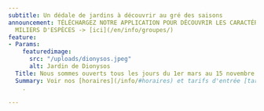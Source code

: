 ```yaml
---
subtitle: Un dédale de jardins à découvrir au gré des saisons
announcement: TÉLÉCHARGEZ NOTRE APPLICATION POUR DÉCOUVRIR LES CARACTÉRISTQIUES DE
  MILIERS D'ESPÈCES -> [ici](/en/info/groupes/)
feature:
- Params:
    featuredimage:
      src: "/uploads/dionysos.jpeg"
      alt: Jardin de Dionysos
  Title: Nous sommes ouverts tous les jours du 1er mars au 15 novembre
  Summary: Voir nos [horaires](/info/#horaires) et tarifs d'entrée [tarifs](/info/#tarifs)
    .

---
```

